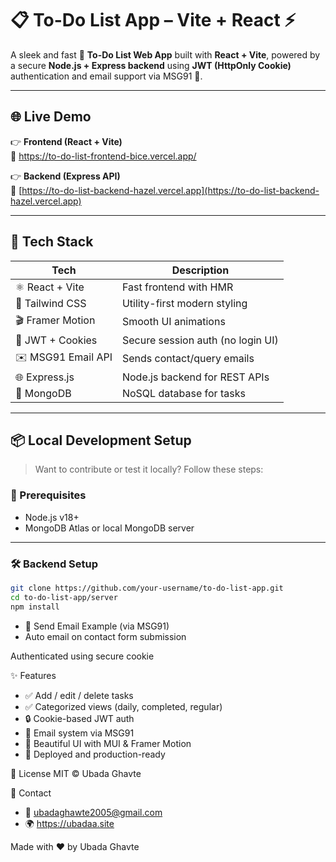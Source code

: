 # 📋 To-Do List App – Vite + React ⚡️

A sleek and fast 📝 **To-Do List Web App** built with **React + Vite**, powered by a secure **Node.js + Express backend** using **JWT (HttpOnly Cookie)** authentication and email support via MSG91 📧.

---

## 🌐 Live Demo

👉 **Frontend (React + Vite)**  
🔗 https://to-do-list-frontend-bice.vercel.app/

👉 **Backend (Express API)**  
🔗 [https://to-do-list-backend-hazel.vercel.app](https://to-do-list-backend-hazel.vercel.app)

---

## 🚀 Tech Stack

| Tech               | Description                          |
|--------------------|--------------------------------------|
| ⚛️ React + Vite     | Fast frontend with HMR               |
| 🎨 Tailwind CSS     | Utility-first modern styling         |
| 🎬 Framer Motion   | Smooth UI animations                |
| 🔐 JWT + Cookies    | Secure session auth (no login UI)   |
| ✉️ MSG91 Email API  | Sends contact/query emails           |
| 🌐 Express.js       | Node.js backend for REST APIs        |
| 🍃 MongoDB          | NoSQL database for tasks             |

---

## 📦 Local Development Setup

> Want to contribute or test it locally? Follow these steps:

### 🧰 Prerequisites

- Node.js v18+
- MongoDB Atlas or local MongoDB server

---

### 🛠️ Backend Setup


```bash
git clone https://github.com/your-username/to-do-list-app.git
cd to-do-list-app/server
npm install
```

- 📧 Send Email Example (via MSG91)
- Auto email on contact form submission

Authenticated using secure cookie

✨ Features
- ✅ Add / edit / delete tasks
- ✅ Categorized views (daily, completed, regular)
- 🔒 Cookie-based JWT auth
- 📧 Email system via MSG91
- 💬 Beautiful UI with MUI & Framer Motion
- 🚀 Deployed and production-ready

📜 License
MIT © Ubada Ghavte

💬 Contact
- 📧 ubadaghawte2005@gmail.com
- 🌍 https://ubadaa.site

Made with ❤️ by Ubada Ghavte
